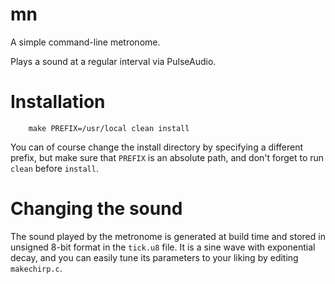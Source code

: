 # mn

A simple command-line metronome.

Plays a sound at a regular interval via PulseAudio.

# Installation

```shell
	make PREFIX=/usr/local clean install
```

You can of course change the install directory by specifying a different prefix,
but make sure that `PREFIX` is an absolute path, and don't forget to run `clean`
before `install`.

# Changing the sound

The sound played by the metronome is generated at build time and stored in
unsigned 8-bit format in the `tick.u8` file.
It is a sine wave with exponential decay, and you can easily tune its parameters
to your liking by editing `makechirp.c`.
